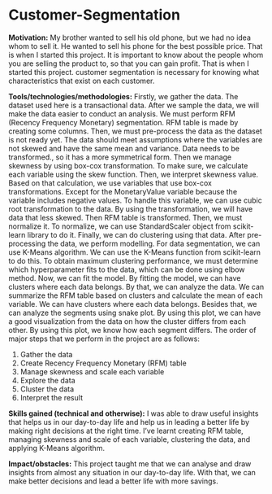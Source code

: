 # Customer-Segmentation
**Motivation:**
My brother wanted to sell his old phone, but we had no idea whom to sell it. He wanted to sell his phone for the best possible price. That is when I started this project. It is important to know about the people whom you are selling the product to, so that you can gain profit. That is when I started this project. customer segmentation is necessary for knowing what characteristics that exist on each customer.

**Tools/technologies/methodologies:**
Firstly, we gather the data. The dataset used here is a transactional data. After we sample the data, we will make the data easier to conduct an analysis. We must perform RFM (Recency Frequency Monetary) segmentation. RFM table is made by creating some columns. Then, we must pre-process the data as the dataset is not ready yet. 
The data should meet assumptions where the variables are not skewed and have the same mean and variance. Data needs to be transformed., so it has a more symmetrical form. Then we manage skewness by using box-cox transformation. To make sure, we calculate each variable using the skew function. Then, we interpret skewness value. Based on that calculation, we use variables that use box-cox transformations. Except for the MonetaryValue variable because the variable includes negative values. 
To handle this variable, we can use cubic root transformation to the data. By using the transformation, we will have data that less skewed. Then RFM table is transformed. Then, we must normalize it. To normalize, we can use StandardScaler object from scikit-learn library to do it. Finally, we can do clustering using that data.
After pre-processing the data, we perform modelling. For data segmentation, we can use K-Means algorithm. We can use the K-Means function from scikit-learn to do this. To obtain maximum clustering performance, we must determine which hyperparameter fits to the data, which can be done using elbow method. Now, we can fit the model. By fitting the model, we can have clusters where each data belongs. By that, we can analyze the data. 
We can summarize the RFM table based on clusters and calculate the mean of each variable. We can have clusters where each data belongs. Besides that, we can analyze the segments using snake plot. By using this plot, we can have a good visualization from the data on how the cluster differs from each other. By using this plot, we know how each segment differs.
The order of major steps that we perform in the project are as follows:
1.	Gather the data
2.	Create Recency Frequency Monetary (RFM) table
3.	Manage skewness and scale each variable
4.	Explore the data
5.	Cluster the data
6.	Interpret the result

**Skills gained (technical and otherwise):**
I was able to draw useful insights that helps us in our day-to-day life and help us in leading a better life by making right decisions at the right time. I’ve learnt creating RFM table, managing skewness and scale of each variable, clustering the data, and applying K-Means algorithm.

**Impact/obstacles:**
This project taught me that we can analyse and draw insights from almost any situation in our day-to-day life. With that, we can make better decisions and lead a better life with more savings. 
